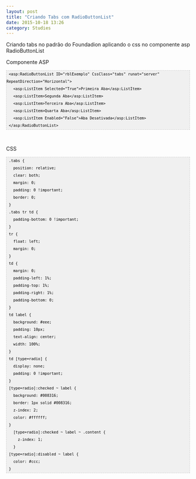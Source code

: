 ```yaml
---
layout: post
title: "Criando Tabs com RadioButtonList"
date: 2015-10-18 13:26
category: Studies
---
```


<p class="txt-post">
Criando tabs no padrão do Foundadion aplicando o css no componente asp RadioButtonList
</p>

<p class="txt-post">
Componente ASP
<pre  style="font-family:arial;font-size:12px;border:1px dashed #CCCCCC;width:99%;height:auto;overflow:auto;background:#f0f0f0;;background-image:URL(http://2.bp.blogspot.com/_z5ltvMQPaa8/SjJXr_U2YBI/AAAAAAAAAAM/46OqEP32CJ8/s320/codebg.gif);padding:0px;color:#000000;text-align:left;line-height:20px;"><code style="color:#000000;word-wrap:normal;"> &lt;asp:RadioButtonList ID="rblExemplo" CssClass="tabs" runat="server" RepeatDirection="Horizontal"&gt;  
   &lt;asp:ListItem Selected="True"&gt;Primeira Aba&lt;/asp:ListItem&gt;  
   &lt;asp:ListItem&gt;Segunda Aba&lt;/asp:ListItem&gt;  
   &lt;asp:ListItem&gt;Terceira Aba&lt;/asp:ListItem&gt;  
   &lt;asp:ListItem&gt;Quarta Aba&lt;/asp:ListItem&gt;  
   &lt;asp:ListItem Enabled="False"&gt;Aba Desativada&lt;/asp:ListItem&gt;  
 &lt;/asp:RadioButtonList&gt;  
</code></pre>
</br>
</p>

<p class="txt-post">
CSS</br>
<pre  style="font-family:arial;font-size:12px;border:1px dashed #CCCCCC;width:99%;height:auto;overflow:auto;background:#f0f0f0;;background-image:URL(http://2.bp.blogspot.com/_z5ltvMQPaa8/SjJXr_U2YBI/AAAAAAAAAAM/46OqEP32CJ8/s320/codebg.gif);padding:0px;color:#000000;text-align:left;line-height:20px;"><code style="color:#000000;word-wrap:normal;"> .tabs {  
   position: relative;  
   clear: both;  
   margin: 0;  
   padding: 0 !important;  
   border: 0;  
 }  
 .tabs tr td {  
   padding-bottom: 0 !important;  
 }  
 tr {  
   float: left;  
   margin: 0;  
 }  
 td {  
   margin: 0;  
   padding-left: 1%;  
   padding-top: 1%;  
   padding-right: 1%;  
   padding-bottom: 0;  
 }  
 td label {  
   background: #eee;  
   padding: 10px;  
   text-align: center;  
   width: 100%;  
 }  
 td [type=radio] {  
   display: none;  
   padding: 0 !important;  
 }  
 [type=radio]:checked ~ label {  
   background: #008316;  
   border: 1px solid #008316;  
   z-index: 2;  
   color: #ffffff;  
 }  
   [type=radio]:checked ~ label ~ .content {  
     z-index: 1;  
   }  
 [type=radio]:disabled ~ label {  
   color: #ccc;  
 }  
</code></pre>
</p>
